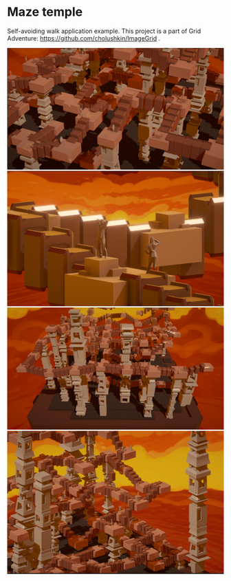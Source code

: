 # Maze temple
Self-avoiding walk application example. This project is a part of Grid Adventure: https://github.com/cholushkin/ImageGrid .

![Screenshot_1](Images/Screenshot_1.png)
![Screenshot_2](Images/Screenshot_2.png)
![Screenshot_3](Images/Screenshot_3.png)
![Screenshot_4](Images/Screenshot_4.png)